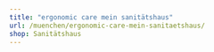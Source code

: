 ```yaml
---
title: "ergonomic care mein sanitätshaus"
url: /muenchen/ergonomic-care-mein-sanitaetshaus/
shop: Sanitätshaus
---
```

